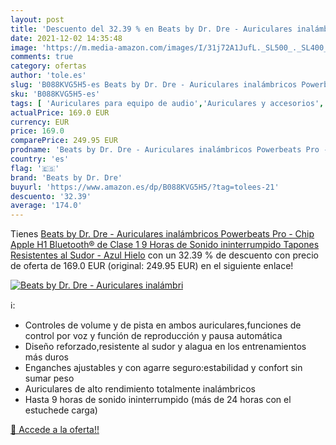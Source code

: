 ```yaml
---
layout: post
title: 'Descuento del 32.39 % en Beats by Dr. Dre - Auriculares inalámbri'
date: 2021-12-02 14:35:48
image: 'https://m.media-amazon.com/images/I/31j72A1JufL._SL500_._SL400_.jpg'
comments: true
category: ofertas
author: 'tole.es'
slug: 'B088KVG5H5-es Beats by Dr. Dre - Auriculares inalámbricos Powerbeats Pro...'
sku: 'B088KVG5H5-es'
tags: [ 'Auriculares para equipo de audio','Auriculares y accesorios','Electrónica','apple','beats by dr. dre', ]
actualPrice: 169.0 EUR
currency: EUR
price: 169.0
comparePrice: 249.95 EUR
prodname: 'Beats by Dr. Dre - Auriculares inalámbricos Powerbeats Pro - Chip Apple H1  Bluetooth® de Clase 1  9 Horas de Sonido ininterrumpido  Tapones Resistentes al Sudor - Azul Hielo'
country: 'es'
flag: '🇪🇸'
brand: 'Beats by Dr. Dre'
buyurl: 'https://www.amazon.es/dp/B088KVG5H5/?tag=tolees-21'
descuento: '32.39'
average: '174.0'
---
```


Tienes [Beats by Dr. Dre - Auriculares inalámbricos Powerbeats Pro - Chip Apple H1  Bluetooth® de Clase 1  9 Horas de Sonido ininterrumpido  Tapones Resistentes al Sudor - Azul Hielo](https://www.amazon.es/dp/B088KVG5H5/?tag=tolees-21) con un 32.39 % de descuento con precio de oferta de 169.0 EUR (original: 249.95 EUR) en el siguiente enlace!

[![Beats by Dr. Dre - Auriculares inalámbri](https://m.media-amazon.com/images/I/31j72A1JufL._SL500_._SL400_.jpg)](https://www.amazon.es/dp/B088KVG5H5/?tag=tolees-21)

ℹ️:

- Controles de volume y de pista en ambos auriculares,funciones de control por voz y función de reproducción y pausa automática
- Diseño reforzado,resistente al sudor y alagua en los entrenamientos más duros
- Enganches ajustables y con agarre seguro:estabilidad y confort sin sumar peso
- Auriculares de alto rendimiento totalmente inalámbricos
- Hasta 9 horas de sonido ininterrumpido (más de 24 horas con el estuchede carga)

[🛒 Accede a la oferta!!](https://www.amazon.es/dp/B088KVG5H5/?tag=tolees-21)
